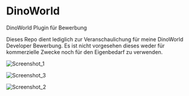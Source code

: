 # DinoWorld
DinoWorld Plugin für Bewerbung

Dieses Repo dient lediglich zur Veranschaulichung für meine DinoWorld Developer Bewerbung.
Es ist nicht vorgesehen dieses weder für kommerzielle Zwecke noch für den Eigenbedarf zu verwenden.

![Screenshot_1](https://user-images.githubusercontent.com/58007536/120111316-c1186a00-c171-11eb-9f56-bd5dbc92846e.png)

![Screenshot_3](https://user-images.githubusercontent.com/58007536/120111324-c970a500-c171-11eb-86e9-31c258586c28.png)

![Screenshot_2](https://user-images.githubusercontent.com/58007536/120111328-cbd2ff00-c171-11eb-9d00-b8b487ad6fb9.png)
